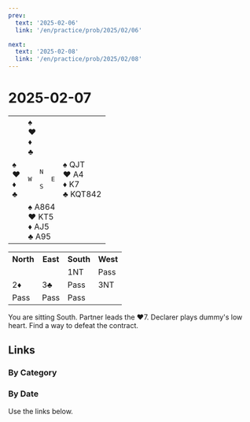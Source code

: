 ```yaml
---
prev:
  text: '2025-02-06'
  link: '/en/practice/prob/2025/02/06'

next:
  text: '2025-02-08'
  link: '/en/practice/prob/2025/02/08'
---
```


# 2025-02-07

<table class="deal">
	<tr>
		<td></td>
		<td>♠ <br>♥ <br>♦ <br>♣ </td>
		<td></td>
	</tr>
	<tr>
		<td>♠ <br>♥ <br>♦ <br>♣ </td>
		<td><pre>   N<br>W     E<br>   S</pre></td>
		<td>♠ QJT<br>♥ A4<br>♦ K7<br>♣ KQT842</td>
	</tr>
	<tr>
		<td></td>
		<td>♠ A864<br>♥ KT5<br>♦ AJ5<br>♣ A95</td>
		<td></td>
	</tr>
</table>

<table class="auction">
	<tr>
		<th>North</th>
		<th>East</th>
		<th>South</th>
		<th>West</th>
	</tr>
	<tr>
		<td></td>
		<td></td>
		<td>1NT</td>
		<td>Pass</td>
	</tr>
	<tr>
		<td>2♦</td>
		<td>3♣</td>
		<td>Pass</td>
		<td>3NT</td>
	</tr>
	<tr>
		<td>Pass</td>
		<td>Pass</td>
		<td>Pass</td>
		<td></td>
	</tr>
</table>

You are sitting South. Partner leads the ♥7. Declarer plays dummy's low heart. Find a way to defeat the contract.

## Links

[<Badge type="tip" text="Check Solution"/>](/en/learning/prob/2025/02/07)

### By Category

[<Badge type="tip" text="<--"/>](/en/practice/prob/2025/02/04)
[<Badge type="tip" text="Calendar"/>](/en/practice/calendar/2025/02)
[<Badge type="tip" text="-->"/>](/en/practice/prob/2025/02/11)

### By Date

Use the links below.